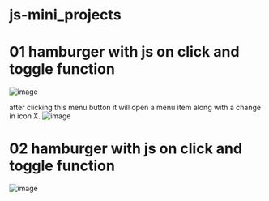 # js-mini_projects
# 01 hamburger with js on click and toggle function
![image](https://github.com/UshaKumari89/js-mini_projects/assets/98238038/be50b990-0b11-4771-bb6d-9df66272d8f0)

after clicking this menu button it will open a menu item along with a change in icon X.
![image](https://github.com/UshaKumari89/js-mini_projects/assets/98238038/4a5c9f86-63ca-4452-9630-f506fb300dc6)

# 02 hamburger with js on click and toggle function
![image](https://github.com/UshaKumari89/js-mini_projects/assets/98238038/affed1f6-d711-4e7f-af67-3198c5f9031a)

